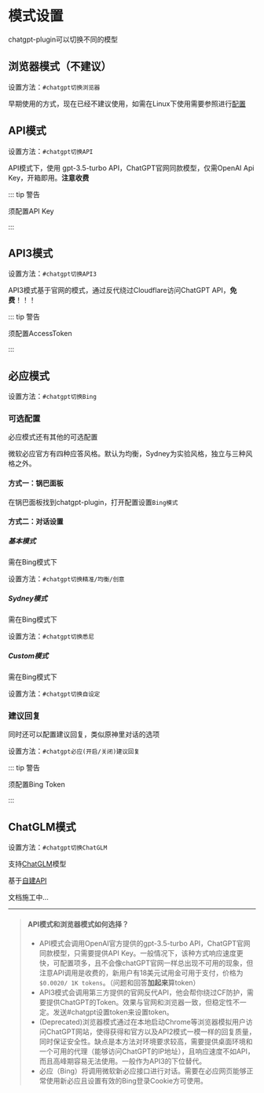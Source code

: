 # 模式设置

chatgpt-plugin可以切换不同的模型



## 浏览器模式（不建议）

设置方法：`#chatgpt切换浏览器`

早期使用的方式，现在已经不建议使用，如需在Linux下使用需要参照进行[配置](/config/browser)



## API模式

设置方法：`#chatgpt切换API`

API模式下，使用 gpt-3.5-turbo API，ChatGPT官网同款模型，仅需OpenAI Api Key，开箱即用。**注意收费**

::: tip 警告

须配置API Key

:::

## API3模式

设置方法：`#chatgpt切换API3`

API3模式基于官网的模式，通过反代绕过Cloudflare访问ChatGPT API，**免费**！！！

::: tip 警告

须配置AccessToken

:::

## 必应模式

设置方法：`#chatgpt切换Bing`

### 可选配置

必应模式还有其他的可选配置

微软必应官方有四种应答风格。默认为均衡，Sydney为实验风格，独立与三种风格之外。

#### 方式一：锅巴面板

在锅巴面板找到chatgpt-plugin，打开配置设置`Bing模式`

#### 方式二：对话设置

##### 基本模式

需在Bing模式下

设置方法：`#chatgpt切换精准/均衡/创意`

##### Sydney模式

需在Bing模式下

设置方法：`#chatgpt切换悉尼`

##### Custom模式

需在Bing模式下

设置方法：`#chatgpt切换自设定`



### 建议回复

同时还可以配置建议回复，类似原神里对话的选项

设置方法：`#chatgpt必应(开启/关闭)建议回复`



::: tip 警告

须配置Bing Token

:::

## ChatGLM模式

设置方法：`#chatgpt切换ChatGLM`

支持[ChatGLM](https://github.com/THUDM/ChatGLM-6B)模型

基于[自建API](https://github.com/ikechan8370/SimpleChatGLM6BAPI)

文档施工中...



---

> #### API模式和浏览器模式如何选择？
>
> - API模式会调用OpenAI官方提供的gpt-3.5-turbo API，ChatGPT官网同款模型，只需要提供API Key。一般情况下，该种方式响应速度更快，可配置项多，且不会像chatGPT官网一样总出现不可用的现象，但注意API调用是收费的，新用户有18美元试用金可用于支付，价格为`$0.0020/ 1K tokens`。（问题和回答**加起来**算token）
> - API3模式会调用第三方提供的官网反代API，他会帮你绕过CF防护，需要提供ChatGPT的Token。效果与官网和浏览器一致，但稳定性不一定。发送#chatgpt设置token来设置token。
> - (Deprecated)浏览器模式通过在本地启动Chrome等浏览器模拟用户访问ChatGPT网站，使得获得和官方以及API2模式一模一样的回复质量，同时保证安全性。缺点是本方法对环境要求较高，需要提供桌面环境和一个可用的代理（能够访问ChatGPT的IP地址），且响应速度不如API，而且高峰期容易无法使用。一般作为API3的下位替代。
> - 必应（Bing）将调用微软新必应接口进行对话。需要在必应网页能够正常使用新必应且设置有效的Bing登录Cookie方可使用。